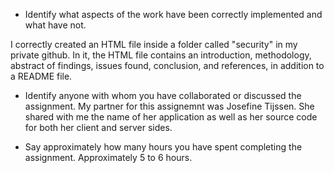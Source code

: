 * Identify what aspects of the work have been correctly implemented and what have not.

I correctly created an HTML file inside a folder called "security" in my private github. In it, the HTML file contains an introduction, methodology, abstract of findings, issues found, conclusion, and references, in addition to a README file.

* Identify anyone with whom you have collaborated or discussed the assignment.
My partner for this assignemnt was Josefine Tijssen. She shared with me the name of her application as well as her source code for both her client and server sides. 

* Say approximately how many hours you have spent completing the assignment.
Approximately 5 to 6 hours.